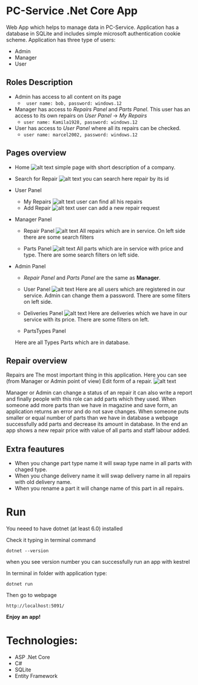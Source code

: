 # PC-Service .Net Core App
Web App which helps to manage data in PC-Service. Application has a database in SQLite and includes simple microsoft authentication cookie scheme.
Application has three type of users:
* Admin
* Manager
* User
## Roles Description
* Admin has access to all content on its page
    * ``` user name: bob, password: windows.12```
* Manager has access to *Repairs* *Panel* and *Parts* *Panel*. This user has an access to its own repairs on *User* *Panel* -> *My* *Repairs*
    * ```user name: Kamila1928, password: windows.12```
* User has access to *User* *Panel* where all its repairs can be checked.
    * ```user name: marcel2002, password: windows.12```

## Pages overview
* Home 
![alt text](/md_pics/Capture.PNG)
simple page with short description of a company.
* Search for Repair
![alt text](/md_pics/Capture1.PNG)
you can search here repair by its id
* User Panel
    * My Repairs
    ![alt text](/md_pics/Capture2.PNG)
    user can find all his repairs
    * Add Repair
    ![alt text](/md_pics/Capture3.PNG)
    user can add a new repair request

* Manager Panel
    * Repair Panel
    ![alt text](/md_pics/Capture4.PNG)
    All repairs which are in service. On left side there are some search filters

    * Parts Panel
    ![alt text](/md_pics/Capture5.PNG)
    All parts which are in service with price and type. There are some search filters on left side.

* Admin Panel
    * *Repair* *Panel* and *Parts* *Panel* are the same as **Manager**.

    * User Panel
    ![alt text](/md_pics/Capture6.PNG)
    Here are all users which are registered in our service. Admin can change them a password. There are some filters on left side.

    * Deliveries Panel
    ![alt text](/md_pics/Capture7.PNG)
    Here are deliveries which we have in our service with its price. There are some filters on left.

    * PartsTypes Panel
    
    Here are all Types Parts which are in database.

## Repair overview
Repairs are The most important thing in this application. Here you can see (from Manager or Admin point of view) Edit form of a repair. 
![alt text](/md_pics/Capture9.PNG)


Manager or Admin can change a status of an repair it can also write a report and finally people with this role can add parts which they used. When someone add more parts than we have in magazine and save form, an application returns an error and do not save changes. When someone puts smaller or equal number of parts than we have in database a webpage successfully add parts and decrease its amount in database. In the end an app shows a new repair price with value of all parts and staff labour added.

## Extra feautures
* When you change part type name it will swap type name in all parts with chaged type.
* When you change delivery name it will swap delivery name in all repairs with old delivery name.
* When you rename a part it will change name of this part in all repairs.

# Run
You neeed to have dotnet (at least 6.0) installed

Check it typing in terminal command
```
dotnet --version
```
when you see version number you can successfully run an app with kestrel

In terminal in folder with application type:
```
dotnet run
```
Then go to webpage
```
http://localhost:5091/
```
**Enjoy** **an** **app!**

# Technologies: 
* ASP .Net Core
* C# 
* SQLite
* Entity Framework

